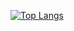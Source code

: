 [![Top Langs](https://github-readme-stats.vercel.app/api/top-langs/?username=hollitizz&layout=compact&theme=dark&count_private=true)](https://github.com/anuraghazra/github-readme-stats)
